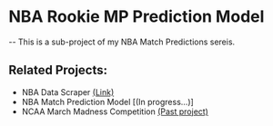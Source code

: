 # NBA Rookie MP Prediction Model

-- This is a sub-project of my NBA Match Predictions sereis. 

## Related Projects:
- NBA Data Scraper [(Link)](https://github.com/ZhihanY/NBAStatsScraper)
- NBA Match Prediction Model [(In progress...)]
- NCAA March Madness Competition [(Past project)](https://github.com/ZhihanY/Deloitte-NCAA-March-Madness-Data-Crunch-Competition)

